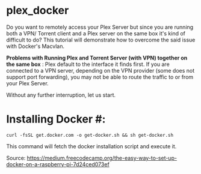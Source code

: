# plex_docker #
Do you want to remotely access your Plex Server but since you are running both a VPN/ Torrent client and a Plex server on the same box it's kind of difficult to do? This tutorial will demonstrate how to overcome the said issue with Docker's Macvlan. 


**Problems with Running Plex and Torrent Server (with VPN) together on the same box** : Plex default to the interface it finds first. If you are connected to a VPN server, depending on the VPN provider (some does not support port forwarding), you may not be able to route the traffic to or from your Plex Server. 

Without any further interruption, let us start.

# Installing Docker #:

```curl -fsSL get.docker.com -o get-docker.sh && sh get-docker.sh```

This command will fetch the docker installation script and execute it.

Source: https://medium.freecodecamp.org/the-easy-way-to-set-up-docker-on-a-raspberry-pi-7d24ced073ef

